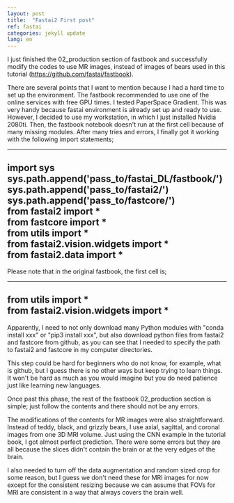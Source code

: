 ```yaml
---
layout: post
title:  "Fastai2 First post"
ref: fastai
categories: jekyll update
lang: en
---
```


I just finished the 02_production section of fastbook and successfully modify the codes to use MR images, instead of images of bears used in this tutorial (https://github.com/fastai/fastbook).

There are several points that I want to mention because I had a hard time to set up the environment. The fastbook recommended to use one of the online services with free GPU times. I tested PaperSpace Gradient. This was very handy because fastai environment is already set up and ready to use. However, I decided to use my workstation, in which I just installed Nvidia 2080ti. Then, the fastbook notebook doesn't run at the first cell because of many missing modules. After many tries and errors, I finally got it working with the following import statements;

---
import sys sys.path.append('pass_to/fastai_DL/fastbook/')  
sys.path.append('pass_to/fastai2/')  
sys.path.append('pass_to/fastcore/')  
from fastai2 import *  
from fastcore import *  
from utils import *  
from fastai2.vision.widgets import *  
from fastai2.data import *  
---

Please note that in the original fastbook, the first cell is;

---
from utils import *  
from fastai2.vision.widgets import *  
---

Apparently, I need to not only download many Python modules with "conda install xxx" or "pip3 install xxx", but also download python files from fastai2 and fastcore from github, as you can see that I needed to specify the path to fastai2 and fastcore in my computer directories.

This step could be hard for beginners who do not know, for example, what is github, but I guess there is no other ways but keep trying to learn things. It won't be hard as much as you would imagine but you do need patience just like learning new languages.

Once past this phase, the rest of the fastbook 02_production section is simple; just follow the contents and there should not be any errors.

The modifications of the contents for MR images were also straightforward. Instead of teddy, black, and grizzly bears, I use axial, sagittal, and coronal images from one 3D MRI volume. Just using the CNN example in the tutorial book, I got almost perfect prediction. There were some errors but they are all because the slices didn't contain the brain or at the very edges of the brain.

I also needed to turn off the data augmentation and random sized crop for some reason, but I guess we don't need these for MRI images for now except for the consistent resizing because we can assume that FOVs for MRI are consistent in a way that always covers the brain well.
